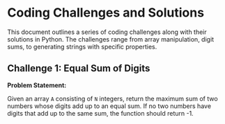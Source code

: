 # Coding Challenges and Solutions

This document outlines a series of coding challenges along with their solutions in Python. The challenges range from array manipulation, digit sums, to generating strings with specific properties.

## Challenge 1: Equal Sum of Digits

**Problem Statement:**

Given an array `A` consisting of `N` integers, return the maximum sum of two numbers whose digits add up to an equal sum. If no two numbers have digits that add up to the same sum, the function should return -1.


